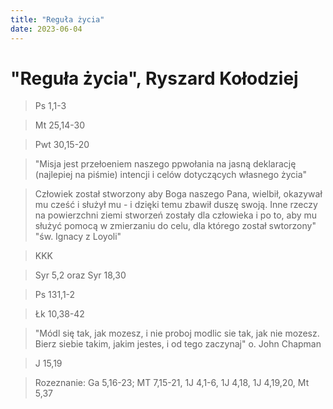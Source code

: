 ```yaml
---
title: "Reguła życia"
date: 2023-06-04
---
```

# "Reguła życia", Ryszard Kołodziej

> Ps 1,1-3

> Mt 25,14-30

> Pwt 30,15-20

> "Misja jest przełoeniem naszego ppwołania na jasną deklarację (najlepiej na piśmie) intencji i celów dotyczących własnego życia"

> Człowiek został stworzony aby Boga naszego Pana, wielbił, okazywał mu cześć i służył mu - i dzięki temu zbawił duszę swoją. Inne rzeczy na powierzchni ziemi stworzeń zostały dla człowieka i po to, aby mu służyć pomocą w zmierzaniu do celu, dla którego został swtorzony"
"św. Ignacy z Loyoli"

> KKK

> Syr 5,2 oraz Syr 18,30

> Ps 131,1-2

> Łk 10,38-42

> "Módl się tak, jak mozesz, i nie proboj modlic sie tak, jak nie mozesz. Bierz siebie takim, jakim jestes, i od tego zaczynaj"
o. John Chapman

> J 15,19

> Rozeznanie: Ga 5,16-23; MT 7,15-21, 1J 4,1-6, 1J 4,18, 1J 4,19,20, Mt 5,37
